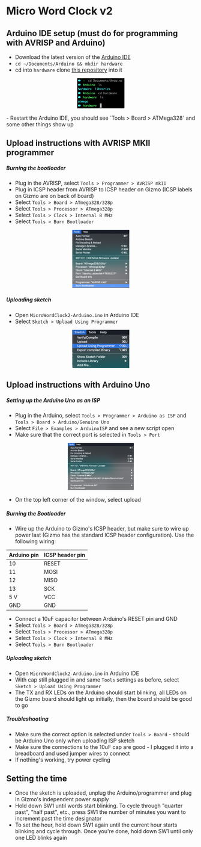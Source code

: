 # Micro Word Clock v2

## Arduino IDE setup (must do for programming with AVRISP and Arduino)
- Download the latest version of the [Arduino IDE](https://www.arduino.cc/en/main/software)
- `cd ~/Documents/Arduino && mkdir hardware`
- cd into `hardware` clone [this repository](https://github.com/carlosefr/atmega) into it
<p align="center">
<img src=./images/duino_in_terminal.png width="25%">
</p>
- Restart the Arduino IDE, you should see `Tools > Board > ATMega328` and some other things show up

## Upload instructions with AVRISP MKII programmer

##### Burning the bootloader
- Plug in the AVRISP, select `Tools > Programmer > AVRISP mkII`
- Plug in ICSP header from AVRISP to ICSP header on Gizmo (ICSP labels on Gizmo are on back of board)
- Select `Tools > Board > ATmega328/328p`
- Select `Tools > Processor > ATmega328p`
- Select `Tools > Clock > Internal 8 MHz`
- Select `Tools > Burn Bootloader`
<p align="center">
<img src=./images/tools_tab_avrisp.png width="30%">
</p>

##### Uploading sketch
- Open `MicroWordClock2-Arduino.ino` in Arduino IDE
- Select `Sketch > Upload Using Programmer`
<p align="center">
<img src=./images/sketch_tab.png width="30%">
</p>

## Upload instructions with Arduino Uno

##### Setting up the Arduino Uno as an ISP
- Plug in the Arduino, select `Tools > Programmer > Arduino as ISP` and `Tools > Board > Arduino/Genuino Uno`
- Select `File > Examples > ArduinoISP` and see a new script open
- Make sure that the correct port is selected in `Tools > Port`
<p align="center">
<img src=./images/tools_tab_duino.png width="35%">
</p>

- On the top left corner of the window, select upload

##### Burning the Bootloader
- Wire up the Arduino to Gizmo's ICSP header, but make sure to wire up power last (Gizmo has the standard ICSP header configuration). Use the following wiring:

| Arduino pin | ICSP header pin |
|-------------|-----------------|
| 10          | RESET           |
| 11          | MOSI            |
| 12          | MISO            |
| 13          | SCK             |
| 5 V         | VCC             |
| GND         | GND             |

- Connect a 10uF capacitor between Arduino's RESET pin and GND
- Select `Tools > Board > ATmega328/328p`
- Select `Tools > Processor > ATmega328p`
- Select `Tools > Clock > Internal 8 MHz`
- Select `Tools > Burn Bootloader`

##### Uploading sketch
- Open `MicroWordClock2-Arduino.ino` in Arduino IDE
- With cap still plugged in and same `Tools` settings as before, select `Sketch > Upload Using Programmer`
- The TX and RX LEDs on the Arduino should start blinking, all LEDs on the Gizmo board should light up initially, then the board should be good to go

##### Troubleshooting 
- Make sure the correct option is selected under `Tools > Board` - should be Arduino Uno only when uploading ISP sketch
- Make sure the connections to the 10uF cap are good - I plugged it into a breadboard and used jumper wires to connect
- If nothing's working, try power cycling

## Setting the time 
- Once the sketch is uploaded, unplug the Arduino/programmer and plug in Gizmo's independent power supply
- Hold down SW1 until words start blinking. To cycle through "quarter past", "half past", etc., press SW1 the number of minutes you want to increment past the time designator
- To set the hour, hold down SW1 again until the current hour starts blinking and cycle through. Once you're done, hold down SW1 until only one LED blinks again
